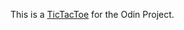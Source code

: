 This is a <a href="https://appletri.github.io/tictactoe/" rel="nofollow" target="_blank">TicTacToe</a> for the Odin Project.
